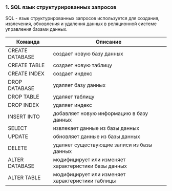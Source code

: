 ### 1. SQL язык структурированных запросов
SQL - язык структурированных запросов используется для создания, извлечения, обновления и удаления данных в реляционной системе управления базами данных.

Команда           | Описание    
------------------|----------------------
CREATE DATABASE   | создает новую базу данных
CREATE TABLE      | создает новую таблицу
CREATE INDEX      | создает индекс
DROP DATABASE     | удаляет базу данных
DROP TABLE        | удаляет таблицу
DROP INDEX        | удаляет индекс
INSERT INTO       | добавляет новую информацию в базу данных
SELECT            | извлекает данные из базы данных
UPDATE            | обновляет данные из базы данных
DELETE            | удаляет существующие записи из базы данных
ALTER DATABASE    | модифицирует или изменяет характеристики базы данных
ALTER TABLE       | модифицирует или изменяет характеристики таблицы
